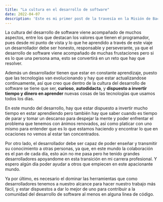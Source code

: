 ```yaml
---
title: "La cultura en el desarrollo de software"
date: 2022-04-07
description: 'Este es mi primer post de la travesía en la Misión de Backend con Node JS de Launch X.'
---
```


La cultura del desarrollo de software viene acompañado de muchos aspectos, entre los que destacan los valores que tienen el programador, pues desde mi punto de vista y lo que he aprendido a través de este viaje un desarrollador debe ser honesto, responsable y perseverante, ya que el desarrollo de software viene acompañado de muchas frustaciones pero si es lo que una persona ama, esto se convertirá en un reto que hay que resolver.

Además un desarrollador tienen que estar en constante aprendizaje, puesto que las tecnologías van evolucionando y hay que estar actualizandose continuamente, así que creo que dentro de la cultura del desarrollo de software se tiene que ser, **curioso**, **autodidacta**, y **dispuesto a invertir tiempo y dinero en aprender** nuevas cosas de las tecnologías que usamos todos los días.

En este mundo del desarrollo, hay que estar dispuesto a invertir mucho tiempo en estar aprendiendo pero también hay que saber cuando es tiempo de parar y tomar un descanso para despejar la mente y poder enfrentar el problema que tenemos con ánimos renovados, así como platicar con uno mismo para entender que es lo que estamos haciendo y encontrar lo que en ocaciones no vemos al estar tan concentrados.

Por otro lado, el desarrollador debe ser capaz de poder enseñar y transmitir su conocimiento a otras personas, ya que, en este mundo la colaboración es el pan de cada día, esto aún no me pasa pero he tenido grandes desarrolladores apoyandome en esta transición en mi carrera profesional. Y espero algún día poder ayudar a otros que empiecen en este apacionante mundo.

Ya por último, es necesario el dominar las herramientas que como desarrolladores tenemos a nuestro alcance para hacer nuestro trabajo más fácil, y estar dispuestos a dar lo mejor de uno para contribuir a la comunidad del desarrollo de software al menos en alguna linea de código.
